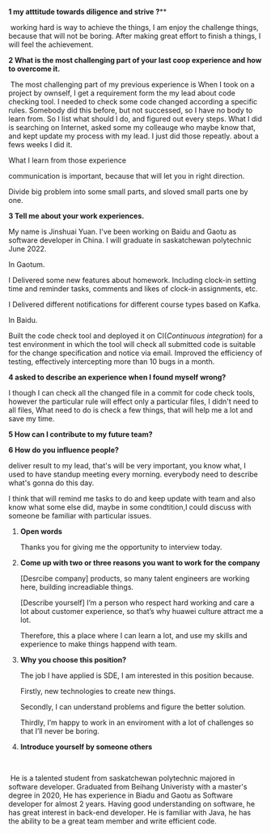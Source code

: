 **1 my atttitude towards diligence and strive ?****

​	working hard is way to achieve the things, I am enjoy the challenge things, because that will not be boring. After making great effort to finish a things, I will feel the achievement.

**2 What is the most challenging part of your last coop experience and how to overcome it.**

​	The most challenging part of my previous experience is When I took on a project by ownself, I get a requirement form the my lead about code checking tool. I needed to check some code changed according a specific rules. Somebody did this before, but not successed, so I have no body to learn from. So I list what should I do, and figured out every steps. What I did is searching on Internet, asked some my colleauge who maybe know that, and kept update my process with my lead. I just did those repeatly. about a fews weeks I did it.

What I learn from those experience 

communication is important, because that will let you in right direction. 

Divide big problem into some small parts, and sloved small parts one by one.

**3 Tell me about your work experiences.**

My name is Jinshuai Yuan. I've been working on Baidu and Gaotu as software developer in China. I will graduate in saskatchewan polytechnic June 2022.

In Gaotum.

 I Delivered some new features about homework. Including clock-in setting time and reminder tasks, comments and likes of clock-in assignments, etc.

I Delivered different notifications for different course types based on Kafka.

In Baidu.

Built the code check tool and deployed it on CI(*Continuous integration*) for a test environment in which the tool will check all submitted code is suitable for the change specification and notice via email. Improved the efficiency of testing, effectively intercepting more than 10 bugs in a month. 

**4 asked to describe an experience when I found myself wrong?**

I though I can check all the changed file in a commit for code check tools, however the particular rule will effect only a particular files, I didn't need to all files, What need to do is check a few things, that will help me a lot and save my time. 

**5 How can I contribute to my future team?**



**6 How do you influence people?**

deliver result to my lead, that's will be very important, you know what,  I used to have standup meeting every morning. everybody need to describe what's gonna do this day.

I think that will remind me tasks to do and keep update with team and also know what some else did, maybe in some condtition,I could discuss with someone be familiar with particular issues.



1.  **Open words**

    Thanks you for giving me the opportunity to interview today.

2.  **Come up with two or three reasons you want to work for the company**

    [Desrcibe company] products, so many talent engineers are working here, building increadiable things.

    [Describe yourself] I’m a person who respect hard working and care a lot about customer experience, so that’s why huawei culture attract me a lot.

    Therefore, this a place where I can learn a lot, and use my skills and experience to make things happend with team.

3.  **Why you choose this position?**

    The job I have applied is SDE, I am interested in this position because.

    Firstly, new technologies to create new things.

    Secondly, I can understand problems and figure the better solution.

    Thirdly, I’m happy to work in an enviroment with a lot of challenges so that I’ll never be boring.

4.  **Introduce yourself by someone others**

​	

​	He is a talented student from saskatchewan polytechnic majored in software developer. Graduated from Beihang Univeristy with a master's degree in 2020, He has experience in Biadu and Gaotu as Software developer for almost 2 years. Having good understanding on software, he has great interest in back-end developer. He is familiar with Java, he has the ability to be a great team member and write efficient code. 